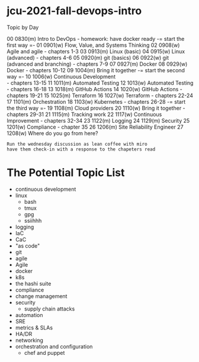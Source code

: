 # jcu-2021-fall-devops-intro

Topic by Day

00	0830(m)	Intro to DevOps
	- homework: have docker ready
-= start the first way =-
01	0901(w)	Flow, Value, and Systems Thinking 
02	0908(w) Agile and agile
	- chapters 1-3
03	0913(m)	Linux (basic)
04	0915(w) Linux (advanced)
	- chapters 4-6 
05	0920(m) git (basics)
06	0922(w) git (advanced and branching)
	- chapters 7-9 
07	0927(m) Docker
08	0929(w) Docker
	- chapters 10-12
09	1004(m) Bring it together
-= start the second way =-
10	1006(w) Continuous Development	 
	- chapters 13-15
11	1011(m) Automated Testing
12	1013(w) Automated Testing
	- chapters 16-18 
13	1018(m) GitHub Actions
14	1020(w) GitHub Actions
	- chapters 19-21
15	1025(m) Terraform
16	1027(w) Terraform
	- chapters 22-24
17	1101(m) Orchestration
18	1103(w) Kubernetes
	- chapters 26-28
-= start the third way =-
19	1108(m) Cloud providers
20	1110(w)	Bring it together
	- chapters 29-31
21	1115(m) Tracking work
22	1117(w) Continuous Improvement
	- chapters 32-34
23	1122(m) Logging
24	1129(m) Security
25	1201(w) Compliance
	- chapter 35
26	1206(m) Site Reliability Engineer 
27	1208(w) Where do you go from here?


	Run the wednesday discussion as lean coffee with miro
	have them check-in with a response to the chapeters read
# The Potential	Topic List
* continuous development
* linux
	- bash
	- tmux
	- gpg
	- ssiihhh
* logging
* IaC
* CaC
* "as code"
* git
* agile
* Agile
* docker
* k8s
* the hashi suite
* compliance 
* change management
* security
	- supply chain attacks
* automation
* SRE
* metrics & SLAs
* HA/DR
* networking
* orchestration and configuration
	- chef and puppet

